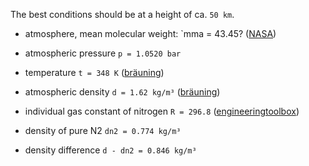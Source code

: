 The best conditions should be at a height of ca. `50 km`.



- atmosphere, mean molecular weight: `mma = 43.45? ([NASA])
- atmospheric pressure `p = 1.0520 bar`
- temperature `t = 348 K` ([bräuning])
- atmospheric density `d = 1.62 kg/m³` ([bräuning])
- individual gas constant of nitrogen `R = 296.8` ([engineeringtoolbox])
- density of pure N2 `dn2 = 0.774 kg/m³` 

- density difference `d - dn2 = 0.846 kg/m³` 

[NASA]: (https://nssdc.gsfc.nasa.gov/planetary/factsheet/venusfact.html)
[bräuning]:(http://www.braeunig.us/space/atmvenus.htm)
[engineeringtoolbox]:(https://www.engineeringtoolbox.com/individual-universal-gas-constant-d_588.html)